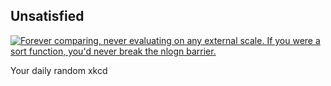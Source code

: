 ## Unsatisfied
[![Forever comparing, never evaluating on any external scale.  If you were a sort function, you'd never break the nlogn barrier.](https://imgs.xkcd.com/comics/unsatisfied.png)](https://xkcd.com/584/ "Forever comparing, never evaluating on any external scale.  If you were a sort function, you'd never break the nlogn barrier.")

Your daily random xkcd
